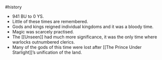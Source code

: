 #history 
* 941 BU to 0 YS.
* Little of these times are remembered.
* Gods and kings reigned individual kingdoms and it was a bloody time.
* Magic was scarcely practised.
* The [[Unseen]] had much more significance, it was the only time where warlocks outnumbered clerics.
* Many of the gods of this time were lost after [[The Prince Under Starlight]]’s unification of the land.